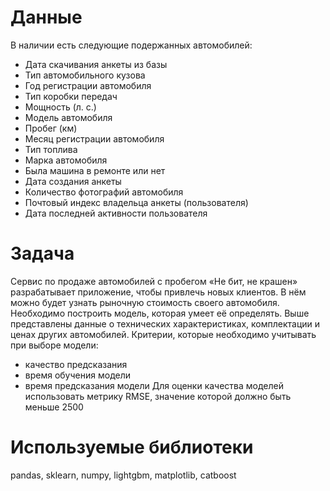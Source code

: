 # Данные
В наличии есть следующие подержанных автомобилей:
- Дата скачивания анкеты из базы
- Тип автомобильного кузова
- Год регистрации автомобиля
- Тип коробки передач
- Мощность (л. с.)
- Модель автомобиля
- Пробег (км)
- Месяц регистрации автомобиля
- Тип топлива
- Марка автомобиля
- Была машина в ремонте или нет
- Дата создания анкеты
- Количество фотографий автомобиля
- Почтовый индекс владельца анкеты (пользователя)
- Дата последней активности пользователя

# Задача
Сервис по продаже автомобилей с пробегом «Не бит, не крашен» разрабатывает приложение, чтобы привлечь новых клиентов. В нём можно будет узнать рыночную стоимость своего автомобиля. Необходимо построить модель, которая умеет её определять. Выше представлены данные о технических характеристиках, комплектации и ценах других автомобилей.
Критерии, которые необходимо учитывать при выборе модели:
- качество предсказания
- время обучения модели
- время предсказания модели
Для оценки качества моделей использовать метрику RMSE, значение которой должно быть меньше 2500

# Используемые библиотеки
pandas, sklearn, numpy, lightgbm, matplotlib, catboost
